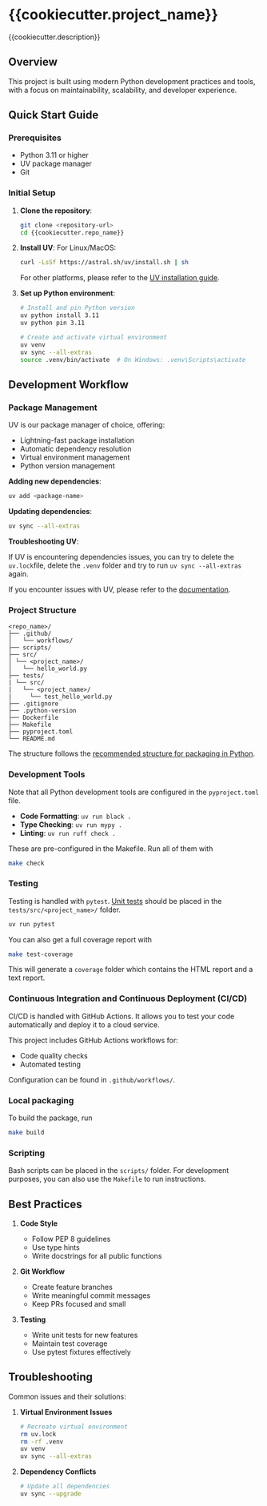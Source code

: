 # {{cookiecutter.project_name}}

{{cookiecutter.description}}

## Overview

This project is built using modern Python development practices and tools, with a focus on maintainability, scalability, and developer experience.

## Quick Start Guide

### Prerequisites

- Python 3.11 or higher
- UV package manager
- Git

### Initial Setup

1. **Clone the repository**:
   ```bash
   git clone <repository-url>
   cd {{cookiecutter.repo_name}}
   ```

2. **Install UV**:
   For Linux/MacOS:
   ```bash
   curl -LsSf https://astral.sh/uv/install.sh | sh
   ```
   For other platforms, please refer to the [UV installation guide](https://docs.astral.sh/uv/getting-started/installation/).


3. **Set up Python environment**:
   ```bash
   # Install and pin Python version
   uv python install 3.11
   uv python pin 3.11

   # Create and activate virtual environment
   uv venv
   uv sync --all-extras
   source .venv/bin/activate  # On Windows: .venv\Scripts\activate
   ```

## Development Workflow

### Package Management

UV is our package manager of choice, offering:
- Lightning-fast package installation
- Automatic dependency resolution
- Virtual environment management
- Python version management

**Adding new dependencies**:
```bash
uv add <package-name>
```

**Updating dependencies**:
```bash
uv sync --all-extras
```

**Troubleshooting UV**:

If UV is encountering dependencies issues, you can try to delete the `uv.lock`file, delete the `.venv` folder and try to run `uv sync --all-extras` again.

If you encounter issues with UV, please refer to the [documentation](https://docs.astral.sh/uv/).



### Project Structure

```
<repo_name>/
├── .github/
│   └── workflows/
├── scripts/
├── src/
│ └── <project_name>/
│   └── hello_world.py
├── tests/
| └── src/
|   └── <project_name>/
|     └── test_hello_world.py
├── .gitignore
├── .python-version
├── Dockerfile
├── Makefile
├── pyproject.toml
└── README.md
```

The structure follows the [recommended structure for packaging in Python](https://packaging.python.org/en/latest/tutorials/packaging-projects/).


### Development Tools

Note that all Python development tools are configured in the `pyproject.toml` file.

- **Code Formatting**: `uv run black .`
- **Type Checking**: `uv run mypy .`
- **Linting**: `uv run ruff check .`

These are pre-configured in the Makefile. Run all of them with
```bash
make check
```


### Testing

Testing is handled with `pytest`. [Unit tests](https://docs.pytest.org/en/stable/how-to/unittest.html) should be placed in the `tests/src/<project_name>/` folder. 

```bash
uv run pytest
```

You can also get a full coverage report with
```bash
make test-coverage
```

This will generate a `coverage` folder which contains the HTML report and a text report.

### Continuous Integration and Continuous Deployment (CI/CD)

CI/CD is handled with GitHub Actions. It allows you to test your code automatically and deploy it to a cloud service.

This project includes GitHub Actions workflows for:
- Code quality checks
- Automated testing

Configuration can be found in `.github/workflows/`.

### Local packaging

To build the package, run
```bash
make build
```


### Scripting

Bash scripts can be placed in the `scripts/` folder. 
For development purposes, you can also use the `Makefile` to run instructions.

## Best Practices

1. **Code Style**
   - Follow PEP 8 guidelines
   - Use type hints
   - Write docstrings for all public functions

2. **Git Workflow**
   - Create feature branches
   - Write meaningful commit messages
   - Keep PRs focused and small

3. **Testing**
   - Write unit tests for new features
   - Maintain test coverage
   - Use pytest fixtures effectively

## Troubleshooting

Common issues and their solutions:

1. **Virtual Environment Issues**
   ```bash
   # Recreate virtual environment
   rm uv.lock
   rm -rf .venv
   uv venv
   uv sync --all-extras
   ```

2. **Dependency Conflicts**
   ```bash
   # Update all dependencies
   uv sync --upgrade
   ```